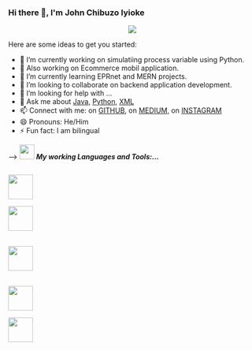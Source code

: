 ### Hi there 👋, I'm John Chibuzo Iyioke

<p align="center">
<img src="https://github-readme-stats.vercel.app/api?username=coder-chibuzo&show_icons=true&theme=dark&count_private=true&include_all_commits=true&custom_title=John Chibuzo Iyioke's Stats">
</p>



Here are some ideas to get you started:

- 🔭 I’m currently working on simulatiing process variable using Python.
- 🔭 Also working on Ecommerce mobil application.
- 🌱 I’m currently learning EPRnet and MERN projects.
- 👯 I’m looking to collaborate on backend application development.
- 🤔 I’m looking for help with ...
- 💬 Ask me about [Java](https://www.java.com/en/), [Python](https://kotlinlang.org/), [XML](https://en.wikipedia.org/wiki/XML)
- 📫 Connect with me: on  [GITHUB](https://github.com/coder-chibuzo),   on   [MEDIUM](https://medium.com/@johnchibuzoiyioke), on  [INSTAGRAM](https://www.instagram.com/john_chibuzo_iyioke/)
- 😄 Pronouns: He/Him
- ⚡ Fun fact: I am bilingual

-->
<img src="https://media.giphy.com/media/iY8CRBdQXODJSCERIr/giphy.gif" width="30px">&nbsp;***My working Languages and Tools:...***
<p align="left">
  
  <code> <img height="50" src="https://www.thewindowsclub.com/wp-content/uploads/2020/11/python-logo.png?ezimgfmt=ng%3Awebp%2Fngcb188"> </code>
  <code> <img height="50" src="https://www.vectorlogo.zone/logos/java/java-ar21.svg"> </code>  
  <code> <img height="50" src="https://exaud.com/wp-content/uploads/2017/06/Android-Now-Oficially-Supports-Kotlin-Programming-Language.jpeg"> </code>  
  <code> <img height="50" src="https://www.vectorlogo.zone/logos/mysql/mysql-ar21.svg"> </code>
  <code> <img height="50" src=" https://en.wikipedia.org/wiki/XML#/media/File:Extensible_Markup_Language_(XML)_logo.svg  "> </code>  

</p>  

